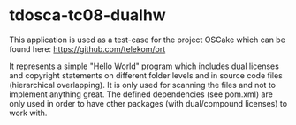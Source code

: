 # tdosca-tc08-dualhw

This application is used as a test-case for the project OSCake
which can be found here: https://github.com/telekom/ort

It represents a simple "Hello World" program which includes dual licenses and copyright statements
on different folder levels and in source code files (hierarchical overlapping). It is only used
for scanning the files and not to implement anything great. The defined dependencies (see pom.xml)
are only used in order to have other packages (with dual/compound licenses) to work with.